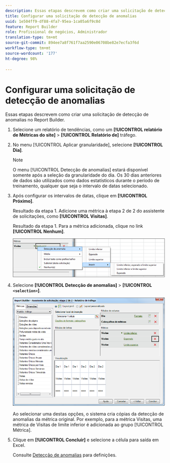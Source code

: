 ```yaml
---
description: Essas etapas descrevem como criar uma solicitação de detecção de anomalias no Report Builder.
title: Configurar uma solicitação de detecção de anomalias
uuid: 1e504ff9-df88-4fa7-95ea-1ca05a6f9c0d
feature: Report Builder
role: Profissional de negócios, Administrador
translation-type: tm+mt
source-git-commit: 894ee7a8f761f7aa2590e06708be82e7ecfa3f6d
workflow-type: tm+mt
source-wordcount: '177'
ht-degree: 98%

---
```



# Configurar uma solicitação de detecção de anomalias

Essas etapas descrevem como criar uma solicitação de detecção de anomalias no Report Builder.

1. Selecione um relatório de tendências, como um **[!UICONTROL relatório de Métricas do site]** > **[!UICONTROL Relatório de]** tráfego.
1. No menu [!UICONTROL Aplicar granularidade], selecione **[!UICONTROL Dia]**.

   >[!NOTE]
   >
   >O menu [!UICONTROL Detecção de anomalias] estará disponível somente após a seleção da granularidade do dia. Os 30 dias anteriores de dados são utilizados como dados estatísticos durante o período de treinamento, qualquer que seja o intervalo de datas selecionado.

1. Após configurar os intervalos de datas, clique em **[!UICONTROL Próximo]**.

   Resultado da etapa 1. Adicione uma métrica à etapa 2 de 2 do assistente de solicitações, como **[!UICONTROL Visitas]**.

   Resultado da etapa 1. Para a métrica adicionada, clique no link **[!UICONTROL Nenhum]**.

   ![Resultado da etapa](assets/anomaly_select.png)

1. Selecione **[!UICONTROL Detecção de anomalias]** > **[!UICONTROL `<selection>`]**.

   ![Informações da etapa](assets/anomaly_visit.png)

   Ao selecionar uma destas opções, o sistema cria cópias da detecção de anomalias da métrica original. Por exemplo, para a métrica Visitas, uma métrica de Visitas de limite inferior é adicionada ao grupo [!UICONTROL Métrica].
1. Clique em **[!UICONTROL Concluir]** e selecione a célula para saída em Excel.

   Consulte [Detecção de anomalias](/help/analyze/analysis-workspace/virtual-analyst/c-anomaly-detection/anomaly-detection.md) para definições.
